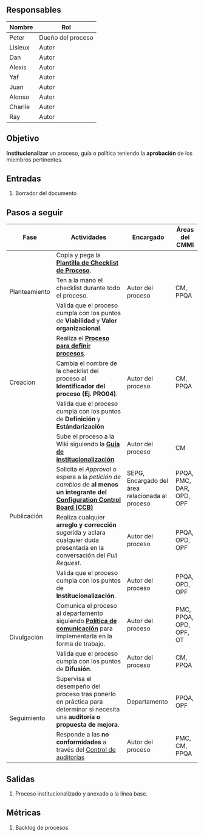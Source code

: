 ## Responsables
| Nombre  | Rol   |
|---------|-------|
| Peter   | Dueño del proceso |
| Lisieux   | Autor |
| Dan  | Autor |
| Alexis   | Autor |
| Yaf   | Autor |
| Juan   | Autor |
| Alonso   | Autor |
| Charlie   | Autor |
| Ray   | Autor |

## Objetivo
__Institucionalizar__ un proceso, guía o política teniendo la __aprobación__ de los miembros pertinentes.

## Entradas
1. Borrador del documento

## Pasos a seguir
<table>
  <thead>
    <tr>
      <th>Fase</th>
      <th>Actividades</th>
      <th>Encargado</th>
      <th>Áreas del CMMI</th>
    </tr>
  </thead>
  <tbody>
    <tr>
      <td rowspan="3">Planteamiento</td>
      <td>Copia y pega la <a href="https://docs.google.com/spreadsheets/d/1QJwNEmHbWxy-EtVOlrlfLJfTQPJb6k8ikunp39Yk8-Y/edit#gid=0"><b> Plantilla de Checklist de Proceso</a></b>.</td>
      <td rowspan="3">Autor del proceso</td>
      <td rowspan="3">CM, PPQA</td>
    </tr>
    <tr>
      <td>Ten a la mano el checklist durante todo el proceso.</td>
    </tr>
    <tr>
      <td>Valida que el proceso cumpla con los puntos de <b>Viabilidad </b> y <b>Valor organizacional</b>.</td>
    </tr>
    <tr>
      <td rowspan="3">Creación</td>
      <td>Realiza el <a href="https://github.com/novaDepto/Nova/wiki/%5BPRO01%5D-Proceso-para-definir-un-proceso"><b>Proceso para definir procesos</b></a>.</td>
      <td rowspan="3">Autor del proceso</td>
      <td rowspan="3">CM, PPQA</td>
    </tr>
    <tr>
      <td>Cambia el nombre de la checklist del proceso al <b>Identificador del proceso (Ej. PRO04)</b>.</td>
    </tr>
    <tr>
      <td>Valida que el proceso cumpla con los puntos de <b>Definición</b> y <b>Estándarización  </b> </td>
    </tr>
    <tr>
      <td rowspan="4">Publicación</td>
      <td>Sube el proceso a la Wiki siguiendo la <a href="https://github.com/novaDepto/Nova/wiki/Guía-para-institucionalizar-procesos-guías-políticas"><b>Guía de institucionalización</b></a></td>
      <td>Autor del proceso</td>
      <td>CM</td>
    </tr>
    <tr>
      <td>Solicita el <em>Approval</em> o espera a la <em>petición de cambios</em> de <b>al menos un integrante<b/> del <a href="https://github.com/novaDepto/Nova/wiki/Politica-de-Configuration-Control-Board">Configuration Control Board (CCB)</a></td>
      <td>SEPG, Encargado del área relacionada al proceso</td>
      <td>PPQA, PMC, DAR, OPD, OPF</td>
    </tr>
    <tr>
      <td>Realiza cualquier <b>arreglo y corrección</b> sugerida y aclara cualquier duda presentada en la conversación del <em>Pull Request</em>.</td>
      <td>Autor del proceso</td>
      <td>PPQA, OPD, OPF</td>
    </tr>
    <tr>
      <td>Valida que el proceso cumpla con los puntos de <b>Institucionalización</b>.</td>
      <td>Autor del proceso</td>
      <td>PPQA, OPD, OPF</td>
    </tr>
    <tr>
      <td rowspan="2">Divulgación</td>
      <td>Comunica el proceso al departamento siguiendo <a href="https://github.com/novaDepto/Nova/wiki/Politica-de-Comunicacion"><b>Política de comunicación</b></a> para implementarla en la forma de trabajo.</td>
      <td>Autor del proceso</td>
      <td>PMC, PPQA, OPD, OPF, OT</td>
    </tr>
    <tr>
      <td>Valida que el proceso cumpla con los puntos de <b>Difusión</b>.</td>
      <td>Autor del proceso</td>
      <td>CM, PPQA</td>
    </tr>
    <tr>
      <td rowspan="3">Seguimiento</td>
      <td>Supervisa el desempeño del proceso tras ponerlo en práctica para determinar si necesita una <b>auditoría o propuesta de mejora</b>.</td>
      <td>Departamento</td>
      <td>PPQA, OPF</td>
    </tr>
    <tr>
      <td>Responde a las <b>no conformidades </b> a través del <a href="https://docs.google.com/spreadsheets/d/1XoZIS9bOkvG00JPGWq24f4WuB-bdESkBypvnKAiDHEM/edit#gid=1693231540">Control de auditorías </a> </td>
      <td>Autor del proceso</td>
      <td>PMC, CM, PPQA</td>
    </tr>
  </tbody>
</table>

## Salidas
1. Proceso institucionalizado y anexado a la línea base.

## Métricas
1. Backlog de procesos
